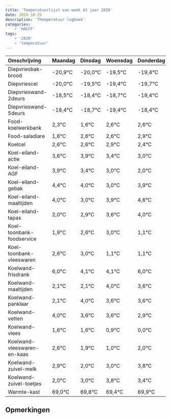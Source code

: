 ```yaml
---
title: 'Temperatuurlijst van week 43 jaar 2020'
date: 2020-10-25
description: 'Themperatuur logboek'
categories:
    - 'HACCP'
tags:
    - '2020'
    - 'temperatuur'
---
```

|Omschrijving|Maandag|Dinsdag|Woensdag|Donderdag|Vrijdag|Zaterdag|Zondag|
|:---|:---|:---|:---|:---|:---|:---|:---|
|Diepvriesbak-brood|-20,9°C|-20,0°C|-19,5°C|-19,4°C|-19,7°C|-20,4°C|-19,4°C|
|Diepvriescel|-20,0°C|-19,5°C|-19,4°C|-19,7°C|-20,4°C|-19,4°C|-19,4°C|
|Diepvrieswand-2deurs|-18,5°C|-18,4°C|-18,7°C|-19,4°C|-18,4°C|-18,4°C|-18,1°C|
|Diepvrieswand-5deurs|-18,4°C|-18,7°C|-19,4°C|-18,4°C|-18,4°C|-18,1°C|-18,6°C|
|Food-koelwerkbank|2,3°C|1,6°C|2,6°C|2,6°C|2,9°C|2,4°C|2,0°C|
|Food-saladiare|1,6°C|2,6°C|2,6°C|2,9°C|2,4°C|2,0°C|1,0°C|
|Koelcel|2,6°C|2,6°C|2,9°C|2,4°C|2,0°C|1,0°C|1,9°C|
|Koel-eiland-actie|3,6°C|3,9°C|3,4°C|3,0°C|2,0°C|2,9°C|3,6°C|
|Koel-eiland-AGF|3,9°C|3,4°C|3,0°C|2,0°C|2,9°C|3,6°C|4,0°C|
|Koel-eiland-gebak|4,4°C|4,0°C|3,0°C|3,9°C|4,6°C|5,0°C|3,1°C|
|Koel-eiland-maaltijden|4,0°C|3,0°C|3,9°C|4,6°C|5,0°C|3,1°C|3,1°C|
|Koel-eiland-tapas|2,0°C|2,9°C|3,6°C|4,0°C|2,1°C|2,1°C|4,0°C|
|Koel-toonbank-foodservice|1,9°C|2,6°C|3,0°C|1,1°C|1,1°C|3,0°C|2,6°C|
|Koel-toonbank-vleeswaren|2,6°C|3,0°C|1,1°C|1,1°C|3,0°C|2,6°C|2,6°C|
|Koelwand-frisdrank|6,0°C|4,1°C|4,1°C|6,0°C|5,6°C|5,6°C|4,9°C|
|Koelwand-maaltijden|2,1°C|2,1°C|4,0°C|3,6°C|3,6°C|2,9°C|2,0°C|
|Koelwand-panklaar|2,1°C|4,0°C|3,6°C|3,6°C|2,9°C|2,0°C|3,0°C|
|Koelwand-vetten|4,0°C|3,6°C|3,6°C|2,9°C|2,0°C|3,0°C|3,8°C|
|Koelwand-vlees|1,6°C|1,6°C|0,9°C|0,0°C|1,0°C|1,8°C|1,4°C|
|Koelwand-vleeswaren-en-kaas|2,6°C|1,9°C|1,0°C|2,0°C|2,8°C|2,4°C|2,9°C|
|Koelwand-zuivel-melk|2,9°C|2,0°C|3,0°C|3,8°C|3,4°C|3,9°C|2,1°C|
|Koelwand-zuivel-toetjes|2,0°C|3,0°C|3,8°C|3,4°C|3,9°C|2,1°C|3,6°C|
|Warmte-kast|69,0°C|69,8°C|69,4°C|69,9°C|68,1°C|69,6°C|69,6°C|

## Opmerkingen


